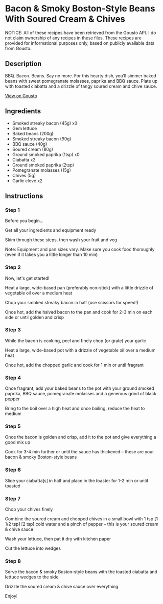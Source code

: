 # Bacon & Smoky Boston-Style Beans With Soured Cream & Chives

NOTICE: All of these recipes have been retrieved from the Gousto API. I do not claim ownership of any recipes in these files. These recipes are provided for informational purposes only, based on publicly available data from Gousto.

## Description

BBQ. Bacon. Beans. Say no more. For this hearty dish, you’ll simmer baked beans with sweet pomegranate molasses, paprika and BBQ sauce. Plate up with toasted ciabatta and a drizzle of tangy soured cream and chive sauce.

[View on Gousto](https://www.gousto.co.uk/recipes/cookbook/smoky-boston-style-beans-bacon-with-sour-cream-chive)

## Ingredients

- Smoked streaky bacon (45g) x0
- Gem lettuce
- Baked beans (200g)
- Smoked streaky bacon (90g)
- BBQ sauce (40g)
- Soured cream (80g)
- Ground smoked paprika (1tsp) x0
- Ciabatta x2
- Ground smoked paprika (2tsp)
- Pomegranate molasses (15g)
- Chives (5g)
- Garlic clove x2

## Instructions


### Step 1

Before you begin...

Get all your ingredients and equipment ready

Skim through these steps, then wash your fruit and veg

Note: Equipment and pan sizes vary. Make sure you cook food thoroughly (even if it takes you a little longer than 10 min)


### Step 2

Now, let's get started!

Heat a large, wide-based pan (preferably non-stick) with a little drizzle of vegetable oil over a medium heat

Chop your smoked streaky bacon in half (use scissors for speed!)

Once hot, add the halved bacon to the pan and cook for 2-3 min on each side or until golden and crisp


### Step 3

While the bacon is cooking, peel and finely chop (or grate) your garlic

Heat a large, wide-based pot with a drizzle of vegetable oil over a medium heat

Once hot, add the chopped garlic and cook for 1 min or until fragrant


### Step 4

Once fragrant, add your baked beans to the pot with your ground smoked paprika, BBQ sauce, pomegranate molasses and a generous grind of black pepper

Bring to the boil over a high heat and once boiling, reduce the heat to medium


### Step 5

Once the bacon is golden and crisp, add it to the pot and give everything a good mix up

Cook for 3-4 min further or until the sauce has thickened – these are your bacon & smoky Boston-style beans


### Step 6

Slice your ciabatta[s] in half and place in the toaster for 1-2 min or until toasted


### Step 7

Chop your chives finely

Combine the soured cream and chopped chives in a small bowl with 1 tsp <span class="text-purple">[1 1/2 tsp]</span> <span class="text-danger">[2 tsp] </span>cold water and a pinch of pepper – this is your soured cream & chive sauce

Wash your lettuce, then pat it dry with kitchen paper

Cut the lettuce into wedges

### Step 8

Serve the bacon & smoky Boston-style beans with the toasted ciabatta and lettuce wedges to the side

Drizzle the soured cream & chive sauce over everything

Enjoy!

